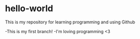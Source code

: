 # hello-world
This is my repository for learning programming and using Github

-This is my first branch!
-I'm loving programming <3
